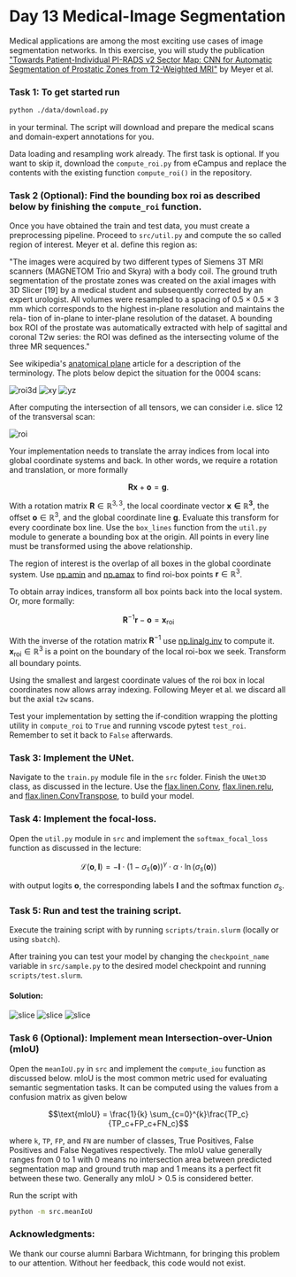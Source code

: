 # Day 13 Medical-Image Segmentation
Medical applications are among the most exciting use cases of image segmentation networks.
In this exercise, you will study the publication 
["Towards Patient-Individual PI-RADS v2 Sector Map:
CNN for Automatic Segmentation of Prostatic Zones
from T2-Weighted MRI"](https://www.var.ovgu.de/pub/2019_Meyer_ISBI_Zone_Segmentation.pdf)
by Meyer et al.


### Task 1: To get started run

```bash
python ./data/download.py
```

in your terminal. The script will download and prepare the medical scans and domain-expert
annotations for you.

Data loading and resampling work already. The first task is optional. If you want to skip it, download the `compute_roi.py` from eCampus and replace the contents with the existing function `compute_roi()` in the repository.

### Task 2 (Optional): Find the bounding box roi as described below by finishing the `compute_roi` function. 
Once you have obtained the train and test data, you must create a preprocessing pipeline.
Proceed to `src/util.py` and compute the so called region of interest.
Meyer et al. define this region as:

"The images were acquired by two different
types of Siemens 3T MRI scanners (MAGNETOM Trio and Skyra)
with a body coil. The ground truth segmentation of the prostate
zones was created on the axial images with 3D Slicer [19] by a medical
student and subsequently corrected by an expert urologist. All
volumes were resampled to a spacing of 0.5 × 0.5 × 3 mm which
corresponds to the highest in-plane resolution and maintains the rela-
tion of in-plane to inter-plane resolution of the dataset. A bounding
box ROI of the prostate was automatically extracted with help of
sagittal and coronal T2w series: the ROI was defined as the intersecting
volume of the three MR sequences."

See wikipedia's [anatomical plane](https://en.wikipedia.org/wiki/Anatomical_plane) article for a description of the terminology.
The plots below depict the situation for the 0004 scans:

![roi3d](./fig/roi3d.png)
![xy](./fig/xy.png)
![yz](./fig/yz.png)

After computing the intersection of all tensors, we can consider i.e. slice 12 of the 
transversal scan:

![roi](./fig/roi.png)

Your implementation needs to translate the array indices from local into global coordinate systems and back.
In other words, we require a rotation and translation, or more formally

$$ \mathbf{R}\mathbf{x} + \mathbf{o} = \mathbf{g} .$$

With a rotation matrix $\mathbf{R} \in \mathbb{R}^{3,3}$, the local coordinate vector $\mathbf{x \in \mathbb{R}^{3}}$, the offset $\mathbf{o} \in \mathbb{R}^{3}$, and the global coordinate line $\mathbf{g}$.
Evaluate this transform for every coordinate box line. Use the `box_lines` function from the
`util.py` module to generate a bounding box at the origin. All points in every line must be transformed using the above relationship.

The region of interest is the overlap of all boxes in the global coordinate system. Use [np.amin](https://numpy.org/doc/stable/reference/generated/numpy.amin.html) and [np.amax](https://numpy.org/doc/stable/reference/generated/numpy.amax.html) to find roi-box points $\mathbf{r} \in \mathbb{R}^{3}$. 

To obtain array indices, transform all box points back into the local system. Or, more formally:

$$ \mathbf{R}^{-1} \mathbf{r} - \mathbf{o} = \mathbf{x}_{\text{roi}} $$

With the inverse of the rotation matrix $\mathbf{R}^{-1}$ use [np.linalg.inv](https://numpy.org/doc/stable/reference/generated/numpy.linalg.inv.html) to compute it. $\mathbf{x}_{\text{roi}} \in \mathbb{R}^{3}$ is a point on the boundary of the local roi-box we seek.
Transform all boundary points.

Using the smallest and largest coordinate values of the roi box in
local coordinates now allows array indexing. Following Meyer et al. we discard all but the axial `t2w` scans.

Test your implementation by setting the if-condition wrapping the plotting utility in `compute_roi` to `True` and running vscode pytest `test_roi`. Remember to set it back to `False` afterwards.

### Task 3: Implement the UNet. 

Navigate to the `train.py` module file in the `src` folder. 
Finish the `UNet3D` class, as discussed in the lecture. 
Use the [flax.linen.Conv](https://flax.readthedocs.io/en/latest/api_reference/flax.linen/_autosummary/flax.linen.Conv.html), [flax.linen.relu](https://flax.readthedocs.io/en/latest/api_reference/flax.linen/_autosummary/flax.linen.activation.relu.html), and [flax.linen.ConvTranspose](https://flax.readthedocs.io/en/latest/api_reference/flax.linen/_autosummary/flax.linen.ConvTranspose.html), to build your model.

### Task 4: Implement the focal-loss.

Open the `util.py` module in `src` and implement the `softmax_focal_loss` function as discussed in the lecture:

$$\mathcal{L}(\mathbf{o},\mathbf{I})=-\mathbf{I}\cdot(1-\sigma_s(\mathbf{o}))^\gamma\cdot\alpha\cdot\ln(\sigma_s(\mathbf{o})) $$

with output logits $\mathbf{o}$, the corresponding labels $\mathbf{I}$ and the softmax function $\sigma_s$.

### Task 5: Run and test the training script.

Execute the training script with by running `scripts/train.slurm` (locally or using `sbatch`).

After training you can test your model by changing the `checkpoint_name` variable in `src/sample.py` to the desired model checkpoint and running `scripts/test.slurm`.

#### Solution:
![slice](./fig/prostatext2.png)
![slice](./fig/prostatext2_net.png)
![slice](./fig/prostatext2_true.png)

### Task 6 (Optional): Implement mean Intersection-over-Union (mIoU)

Open the `meanIoU.py` in `src` and implement the `compute_iou` function as discussed below.
mIoU is the most common metric used for evaluating semantic segmentation tasks. It can be computed using the values from a confusion matrix as given below

$$\text{mIoU} = \frac{1}{k} \sum_{c=0}^{k}\frac{TP_c}{TP_c+FP_c+FN_c}$$

where `k`, `TP`, `FP`, and `FN` are number of classes, True Positives, False Positives and False Negatives respectively.
The mIoU value generally ranges from 0 to 1 with 0 means no intersection area between predicted segmentation map and ground truth map and 1 means its a perfect fit between these two.
Generally any $\text{mIoU}>0.5$ is considered better.

Run the script with
```bash
python -m src.meanIoU
```

### Acknowledgments:
We thank our course alumni Barbara Wichtmann, for bringing this problem to our attention.
Without her feedback, this code would not exist.

